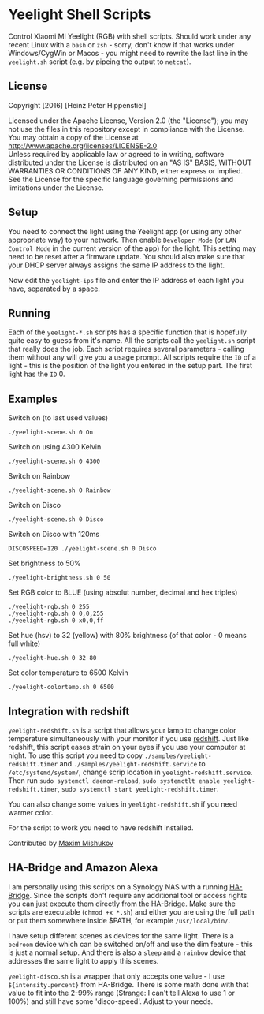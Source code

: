 # Yeelight Shell Scripts

Control Xiaomi Mi Yeelight (RGB) with shell scripts. Should work under any recent Linux with a `bash` or `zsh` - sorry, don't know if that works under Windows/CygWin or Macos - you might need to rewrite the last line in the `yeelight.sh` script (e.g. by pipeing the output to `netcat`).

## License

Copyright [2016] [Heinz Peter Hippenstiel]

Licensed under the Apache License, Version 2.0 (the "License"); you may not use the files in this repository except in compliance with the License. You may obtain a copy of the License at <http://www.apache.org/licenses/LICENSE-2.0>  
Unless required by applicable law or agreed to in writing, software distributed under the License is distributed on an "AS IS" BASIS, WITHOUT WARRANTIES OR CONDITIONS OF ANY KIND, either express or implied. See the License for the specific language governing permissions and limitations under the License.

## Setup

You need to connect the light using the Yeelight app (or using any other appropriate way) to your network. Then enable `Developer Mode` (or `LAN Control Mode` in the current version of the app) for the light. This setting may need to be reset after a firmware update. You should also make sure that your DHCP server always assigns the same IP address to the light.

Now edit the `yeelight-ips` file and enter the IP address of each light you have, separated by a space.

## Running

Each of the `yeelight-*.sh` scripts has a specific function that is hopefully quite easy to guess from it's name. All the scripts call the `yeelight.sh` script that really does the job. Each script requires several parameters - calling them without any will give you a usage prompt. All scripts require the `ID` of a light - this is the position of the light you entered in the setup part. The first light has the `ID` 0.

## Examples

Switch on (to last used values)
```ShellSession
./yeelight-scene.sh 0 On
```

Switch on using 4300 Kelvin
```ShellSession
./yeelight-scene.sh 0 4300
```

Switch on Rainbow
```ShellSession
./yeelight-scene.sh 0 Rainbow
```

Switch on Disco
```ShellSession
./yeelight-scene.sh 0 Disco
```

Switch on Disco with 120ms
```ShellSession
DISCOSPEED=120 ./yeelight-scene.sh 0 Disco
```

Set brightness to 50%
```ShellSession
./yeelight-brightness.sh 0 50
```

Set RGB color to BLUE (using absolut number, decimal and hex triples)
```ShellSession
./yeelight-rgb.sh 0 255
./yeelight-rgb.sh 0 0,0,255
./yeelight-rgb.sh 0 x0,0,ff
```

Set hue (hsv) to 32 (yellow) with 80% brightness (of that color - 0 means full white)
```ShellSession
./yeelight-hue.sh 0 32 80
```

Set color temperature to 6500 Kelvin
```ShellSession
./yeelight-colortemp.sh 0 6500
```

## Integration with redshift

`yeelight-redshift.sh` is a script that allows your lamp to change color temperature simultaneously with your monitor if you use [redshift](http://jonls.dk/redshift/). Just like redshift, this script eases strain on your eyes if you use your computer at night. To use this script you need to copy `./samples/yeelight-redshift.timer` and `./samples/yeelight-redshift.service` to `/etc/systemd/system/`, change scrip location in `yeelight-redshift.service`. Then run `sudo systemctl daemon-reload`, `sudo systemctlt enable yeelight-redshift.timer`, `sudo systemctl start yeelight-redshift.timer`.

You can also change some values in `yeelight-redshift.sh` if you need warmer color. 

For the script to work you need to have redshift installed.

Contributed by [Maxim Mishukov](https://github.com/maksmeshkov)

## HA-Bridge and Amazon Alexa

I am personally using this scripts on a Synology NAS with a running [HA-Bridge](https://github.com/bwssytems/ha-bridge/).
Since the scripts don't require any additional tool or access rights you can just execute them directly from the HA-Bridge.
Make sure the scripts are executable (`chmod +x *.sh`) and either you are using the full path or put them somewhere inside $PATH, for example `/usr/local/bin/`.

I have setup different scenes as devices for the same light. There is a `bedroom` device which can be switched on/off and use the dim feature - this is just a normal setup. And there is also a `sleep` and a `rainbow` device that addresses the same light to apply this scenes.

`yeelight-disco.sh` is a wrapper that only accepts one value - I use `${intensity.percent}` from HA-Bridge. There is some math done with that value to fit into the 2-99% range (Strange: I can't tell Alexa to use 1 or 100%) and still have some 'disco-speed'. Adjust to your needs.
